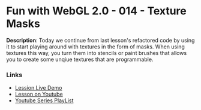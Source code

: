 # Fun with WebGL 2.0 - 014 - Texture Masks

**Description**:
Today we continue from last lesson's refactored code by using it to start playing around with textures in the form of masks. When using textures this way, you turn them into stencils or paint brushes that allows you to create some unqiue textures that are programmable.

### Links
* [Lession Live Demo](http://rawgit.com/sketchpunk/FunWithWebGL2/master/lesson_014/demo.html)
* [Lesson on Youtube](https://youtu.be/pVgIkASjO8k)
* [Youtube Series PlayList](https://www.youtube.com/playlist?list=PLMinhigDWz6emRKVkVIEAaePW7vtIkaIF)
